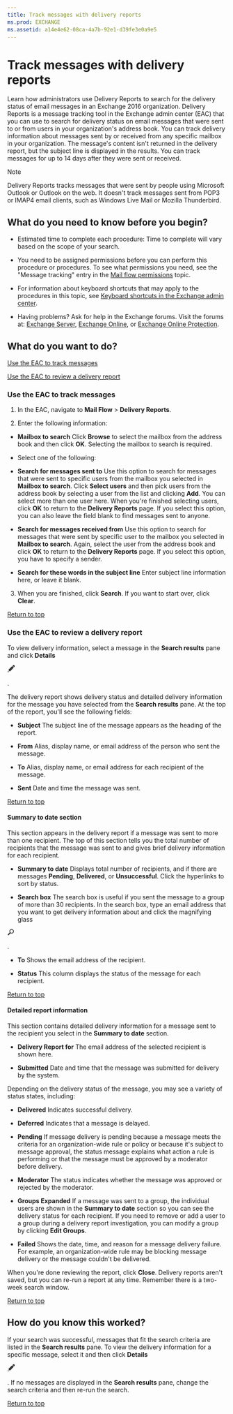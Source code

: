 ```yaml
---
title: Track messages with delivery reports
ms.prod: EXCHANGE
ms.assetid: a14e4e62-08ca-4a7b-92e1-d39fe3e0a9e5
---
```



# Track messages with delivery reports
Learn how administrators use Delivery Reports to search for the delivery status of email messages in an Exchange 2016 organization.
Delivery Reports is a message tracking tool in the Exchange admin center (EAC) that you can use to search for delivery status on email messages that were sent to or from users in your organization's address book. You can track delivery information about messages sent by or received from any specific mailbox in your organization. The message's content isn't returned in the delivery report, but the subject line is displayed in the results. You can track messages for up to 14 days after they were sent or received.
  
    
    


> [!NOTE]
> Delivery Reports tracks messages that were sent by people using Microsoft Outlook or Outlook on the web. It doesn't track messages sent from POP3 or IMAP4 email clients, such as Windows Live Mail or Mozilla Thunderbird. 
  
    
    


## What do you need to know before you begin?


- Estimated time to complete each procedure: Time to complete will vary based on the scope of your search.
    
  
- You need to be assigned permissions before you can perform this procedure or procedures. To see what permissions you need, see the "Message tracking" entry in the  [Mail flow permissions](mail-flow-permissions.md) topic.
    
  
- For information about keyboard shortcuts that may apply to the procedures in this topic, see  [Keyboard shortcuts in the Exchange admin center](keyboard-shortcuts-in-the-exchange-admin-center.md).
    
  
- Having problems? Ask for help in the Exchange forums. Visit the forums at:  [Exchange Server](https://go.microsoft.com/fwlink/p/?linkId=60612),  [Exchange Online](https://go.microsoft.com/fwlink/p/?linkId=267542), or  [Exchange Online Protection](https://go.microsoft.com/fwlink/p/?linkId=285351).
    
  

## What do you want to do?

 [Use the EAC to track messages](#trackmessages)
  
    
    
 [Use the EAC to review a delivery report](#viewreport)
  
    
    

### Use the EAC to track messages
<a name="trackmessages"> </a>


1. In the EAC, navigate to **Mail Flow** > **Delivery Reports**.
    
  
2. Enter the following information:
    
  - **Mailbox to search** Click **Browse** to select the mailbox from the address book and then click **OK**. Selecting the mailbox to search is required.
    
  
  - Select one of the following:
    
  - **Search for messages sent to** Use this option to search for messages that were sent to specific users from the mailbox you selected in **Mailbox to search**. Click **Select users** and then pick users from the address book by selecting a user from the list and clicking **Add**. You can select more than one user here. When you're finished selecting users, click **OK** to return to the **Delivery Reports** page. If you select this option, you can also leave the field blank to find messages sent to anyone.
    
  
  - **Search for messages received from** Use this option to search for messages that were sent by specific user to the mailbox you selected in **Mailbox to search**. Again, select the user from the address book and click **OK** to return to the **Delivery Reports** page. If you select this option, you have to specify a sender.
    
  
  - **Search for these words in the subject line** Enter subject line information here, or leave it blank.
    
  
3. When you are finished, click **Search**. If you want to start over, click **Clear**.
    
  
 [Return to top](track-messages-with-delivery-reports.md#top)
  
    
    

### Use the EAC to review a delivery report
<a name="viewreport"> </a>

To view delivery information, select a message in the **Search results** pane and click **Details**
  
    
    
![Edit icon](images/ITPro_EAC_EditIcon.png)
  
    
    
.
  
    
    
The delivery report shows delivery status and detailed delivery information for the message you have selected from the **Search results** pane. At the top of the report, you'll see the following fields:
  
    
    

- **Subject** The subject line of the message appears as the heading of the report.
    
  
- **From** Alias, display name, or email address of the person who sent the message.
    
  
- **To** Alias, display name, or email address for each recipient of the message.
    
  
- **Sent** Date and time the message was sent.
    
  
 [Return to top](track-messages-with-delivery-reports.md#top)
  
    
    

#### Summary to date section

This section appears in the delivery report if a message was sent to more than one recipient. The top of this section tells you the total number of recipients that the message was sent to and gives brief delivery information for each recipient. 
  
    
    

- **Summary to date** Displays total number of recipients, and if there are messages **Pending**, **Delivered**, or **Unsuccessful**. Click the hyperlinks to sort by status.
    
  
- **Search box** The search box is useful if you sent the message to a group of more than 30 recipients. In the search box, type an email address that you want to get delivery information about and click the magnifying glass
  
    
    
![Search icon](images/ITPro_EAC_.png)
  
    
    
.
    
  
- **To** Shows the email address of the recipient.
    
  
- **Status** This column displays the status of the message for each recipient.
    
  
 [Return to top](track-messages-with-delivery-reports.md#top)
  
    
    

#### Detailed report information

This section contains detailed delivery information for a message sent to the recipient you select in the **Summary to date** section.
  
    
    

- **Delivery Report for** The email address of the selected recipient is shown here.
    
  
- **Submitted** Date and time that the message was submitted for delivery by the system.
    
  
Depending on the delivery status of the message, you may see a variety of status states, including:
  
    
    

- **Delivered** Indicates successful delivery.
    
  
- **Deferred** Indicates that a message is delayed.
    
  
- **Pending** If message delivery is pending because a message meets the criteria for an organization-wide rule or policy or because it's subject to message approval, the status message explains what action a rule is performing or that the message must be approved by a moderator before delivery.
    
  
- **Moderator** The status indicates whether the message was approved or rejected by the moderator.
    
  
- **Groups Expanded** If a message was sent to a group, the individual users are shown in the **Summary to date** section so you can see the delivery status for each recipient. If you need to remove or add a user to a group during a delivery report investigation, you can modify a group by clicking **Edit Groups**.
    
  
- **Failed** Shows the date, time, and reason for a message delivery failure. For example, an organization-wide rule may be blocking message delivery or the message couldn't be delivered.
    
  
When you're done reviewing the report, click **Close**. Delivery reports aren't saved, but you can re-run a report at any time. Remember there is a two-week search window.
  
    
    
 [Return to top](track-messages-with-delivery-reports.md#top)
  
    
    

## How do you know this worked?

If your search was successful, messages that fit the search criteria are listed in the **Search results** pane. To view the delivery information for a specific message, select it and then click **Details**
  
    
    
![Edit icon](images/ITPro_EAC_EditIcon.png)
  
    
    
. If no messages are displayed in the **Search results** pane, change the search criteria and then re-run the search.
  
    
    
 [Return to top](track-messages-with-delivery-reports.md#top)
  
    
    

